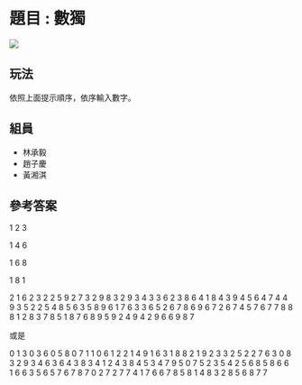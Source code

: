 # 題目 : 數獨

 ![](https://i.imgur.com/Sh8JG5R.png)
 
## 玩法

依照上面提示順序，依序輸入數字。


## 組員

- 林承毅
- 趙子慶
- 黃湘淇

## 參考答案

1 2 3

1 4 6

1 6 8

1 8 1

2 1 6
2 3 2
2 5 9
2 7 3
2 9 8
3 2 9
3 4 3
3 6 2
3 8 6
4 1 8
4 3 9
4 5 6
4 7 4
4 9 3
5 2 2
5 4 8
5 6 3
5 8 9
6 1 7
6 3 3
6 5 2
6 7 8
6 9 6
7 2 6
7 4 5
7 6 7
7 8 8
8 1 2
8 3 7
8 5 1
8 7 6
8 9 5
9 2 4
9 4 2
9 6 6
9 8 7

或是

0 1 3
0 3 6
0 5 8
0 7 1
1 0 6
1 2 2
1 4 9
1 6 3
1 8 8
2 1 9
2 3 3
2 5 2
2 7 6
3 0 8
3 2 9
3 4 6
3 6 4
3 8 3
4 1 2
4 3 8
4 5 3
4 7 9
5 0 7
5 2 3
5 4 2
5 6 8
5 8 6
6 1 6
6 3 5
6 5 7
6 7 8
7 0 2
7 2 7
7 4 1
7 6 6
7 8 5
8 1 4
8 3 2
8 5 6
8 7 7




